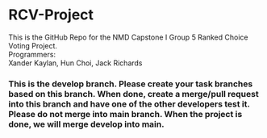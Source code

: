# RCV-Project
This is the GitHub Repo for the NMD Capstone I Group 5 Ranked Choice Voting Project. <br>
Programmers: <br>
Xander Kaylan, Hun Choi, Jack Richards <br>
### This is the develop branch. Please create your task branches based on this branch. When done, create a merge/pull request into this branch and have one of the other developers test it. Please do not merge into main branch. When the project is done, we will merge develop into main.
